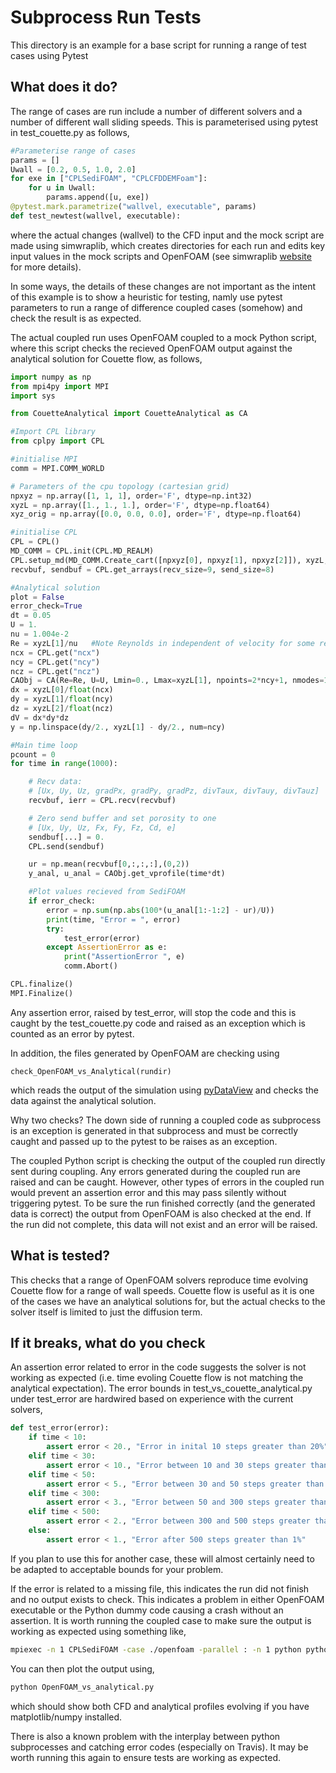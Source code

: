
# Subprocess Run Tests

This directory is an example for a base script for running a range of test cases using Pytest

## What does it do?

The range of cases are run include a number of different solvers and a number of different wall sliding speeds.
This is parameterised using pytest in test_couette.py as follows,

```python
#Parameterise range of cases
params = []
Uwall = [0.2, 0.5, 1.0, 2.0]
for exe in ["CPLSediFOAM", "CPLCFDDEMFoam"]:
    for u in Uwall:
        params.append([u, exe])
@pytest.mark.parametrize("wallvel, executable", params)
def test_newtest(wallvel, executable):

```
where the actual changes (wallvel) to the CFD input and the mock script are
made using simwraplib, which creates directories for each run and edits
 key input values in the mock scripts and OpenFOAM (see simwraplib 
[website](https://github.com/edwardsmith999/SimWrapPy) for more details).

In some ways, the details of these changes are not important as the intent of this
example is to show a heuristic for testing, namly use pytest parameters to run a
 range of difference coupled cases (somehow) and check the result is as expected.

The actual coupled run uses OpenFOAM coupled to a mock Python script, 
where this script checks the recieved OpenFOAM output against 
the analytical solution for Couette flow, as follows,

```python
import numpy as np
from mpi4py import MPI
import sys

from CouetteAnalytical import CouetteAnalytical as CA

#Import CPL library
from cplpy import CPL

#initialise MPI
comm = MPI.COMM_WORLD

# Parameters of the cpu topology (cartesian grid)
npxyz = np.array([1, 1, 1], order='F', dtype=np.int32)
xyzL = np.array([1., 1., 1.], order='F', dtype=np.float64)
xyz_orig = np.array([0.0, 0.0, 0.0], order='F', dtype=np.float64)

#initialise CPL
CPL = CPL()
MD_COMM = CPL.init(CPL.MD_REALM)
CPL.setup_md(MD_COMM.Create_cart([npxyz[0], npxyz[1], npxyz[2]]), xyzL, xyz_orig)
recvbuf, sendbuf = CPL.get_arrays(recv_size=9, send_size=8)

#Analytical solution
plot = False
error_check=True
dt = 0.05
U = 1.
nu = 1.004e-2
Re = xyzL[1]/nu   #Note Reynolds in independent of velocity for some reason
ncx = CPL.get("ncx")
ncy = CPL.get("ncy")
ncz = CPL.get("ncz")
CAObj = CA(Re=Re, U=U, Lmin=0., Lmax=xyzL[1], npoints=2*ncy+1, nmodes=100*ncy)
dx = xyzL[0]/float(ncx)
dy = xyzL[1]/float(ncy)
dz = xyzL[2]/float(ncz)
dV = dx*dy*dz
y = np.linspace(dy/2., xyzL[1] - dy/2., num=ncy)

#Main time loop
pcount = 0
for time in range(1000):

    # Recv data: 
    # [Ux, Uy, Uz, gradPx, gradPy, gradPz, divTaux, divTauy, divTauz]
    recvbuf, ierr = CPL.recv(recvbuf)

    # Zero send buffer and set porosity to one
    # [Ux, Uy, Uz, Fx, Fy, Fz, Cd, e]
    sendbuf[...] = 0.
    CPL.send(sendbuf)

    ur = np.mean(recvbuf[0,:,:,:],(0,2))
    y_anal, u_anal = CAObj.get_vprofile(time*dt)

    #Plot values recieved from SediFOAM
    if error_check:
        error = np.sum(np.abs(100*(u_anal[1:-1:2] - ur)/U))
        print(time, "Error = ", error)
        try:
            test_error(error)
        except AssertionError as e:
            print("AssertionError ", e)
            comm.Abort()

CPL.finalize()
MPI.Finalize()
```

Any assertion error, raised by test_error, will stop the code and this is caught
 by the test_couette.py code and raised as an exception which is counted as
an error by pytest.

In addition, the files generated by OpenFOAM are checking using

    check_OpenFOAM_vs_Analytical(rundir)

which reads the output of the simulation using [pyDataView](https://github.com/edwardsmith999/pyDataView) 
and checks the data against the analytical solution.

Why two checks? The down side of running a coupled code as subprocess is an exception is generated in that
subprocess and must be correctly caught and passed up to the pytest to be raises as an exception.

The coupled Python script is checking the output of the coupled run directly sent during coupling.
Any errors generated during the coupled run are raised and can be caught. 
However, other types of errors in the coupled run would prevent an assertion error and this may pass silently without
triggering pytest.
To be sure the run finished correctly (and the generated data is correct) the output from OpenFOAM is also
checked at the end. If the run did not complete, this data will not exist and an error will be raised.

## What is tested?

This checks that a range of OpenFOAM solvers reproduce time evolving Couette flow for a range of wall speeds.
Couette flow is useful as it is one of the cases we have an analytical solutions for, but the actual checks to
the solver itself is limited to just the diffusion term.

## If it breaks, what do you check

An assertion error related to error in the code suggests the solver is not working as expected (i.e. time evoling Couette flow
is not matching the analytical expectation). The error bounds in test_vs_couette_analytical.py under test_error are hardwired based on experience with the current 
solvers, 

```python
def test_error(error):
    if time < 10:
        assert error < 20., "Error in inital 10 steps greater than 20%"
    elif time < 30:
        assert error < 10., "Error between 10 and 30 steps greater than 10%"
    elif time < 50:
        assert error < 5., "Error between 30 and 50 steps greater than 5%"
    elif time < 300:
        assert error < 3., "Error between 50 and 300 steps greater than 3%"
    elif time < 500:
        assert error < 2., "Error between 300 and 500 steps greater than 2%"
    else:
        assert error < 1., "Error after 500 steps greater than 1%"

```

If you plan to use this for another case, these will almost certainly need to be adapted to acceptable bounds for your problem.

If the error is related to a missing file, this indicates the run did not finish and no output exists to check.
This indicates a problem in either OpenFOAM executable or the Python dummy code causing a crash without an assertion.
It is worth running the coupled case to make sure the output is working as expected using something like,

```bash
mpiexec -n 1 CPLSediFOAM -case ./openfoam -parallel : -n 1 python python_dummy/test_vs_couette_analytical.py
```
You can then plot the output using,

```bash
python OpenFOAM_vs_analytical.py
```
which should show both CFD and analytical profiles evolving if you have matplotlib/numpy installed.

There is also a known problem with the interplay between python subprocesses and catching error codes (especially on Travis). 
It may be worth running this again to ensure tests are working as expected.

